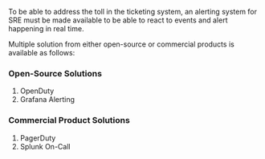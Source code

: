 To be able to address the toll in the ticketing system, an alerting system for SRE must be made available to be able to react to events and alert happening in real time. 

Multiple solution from either open-source or commercial products is available as follows: 

### Open-Source Solutions
1. OpenDuty
2. Grafana Alerting

### Commercial Product Solutions
1. PagerDuty
2. Splunk On-Call